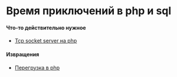 # Время приключений в php и sql

#### Что-то действительно нужное
* <a href="php-tcp-sokcet-server.php">Tcp socket server на php</a>

#### Извращения
* <a href="php-overload.php">Перегрузка в php</a>
